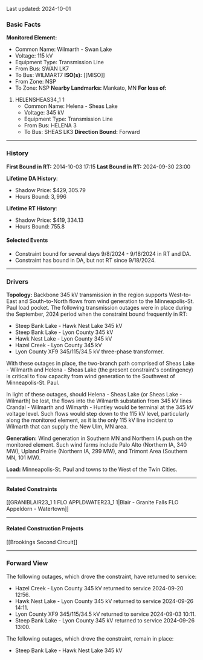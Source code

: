 Last updated: 2024-10-01
### Basic Facts
**Monitored Element:**
- Common Name: Wilmarth - Swan Lake
- Voltage: 115 kV
- Equipment Type: Transmission Line
- From Bus: SWAN LK7
- To Bus: WILMART7
**ISO(s):** [[MISO]]
- From Zone: NSP
- To Zone: NSP
**Nearby Landmarks:** Mankato, MN
**For loss of:**
1. HELENSHEAS34_1 1
	- Common Name: Helena - Sheas Lake
    - Voltage: 345 kV
	- Equipment Type: Transmission Line
    - From Bus: HELENA 3
    - To Bus: SHEAS LK3
**Direction Bound:** Forward
---
### History
**First Bound in RT:** 2014-10-03 17:15
**Last Bound in RT:** 2024-09-30 23:00

**Lifetime DA History**:
- Shadow Price: $\$429,305.79$
- Hours Bound: $3,996$

**Lifetime RT History**:
- Shadow Price: $\$419,334.13$
- Hours Bound: $755.8$
#### Selected Events
- Constraint bound for several days 9/8/2024 - 9/18/2024 in RT and DA.
- Constraint has bound in DA, but not RT since 9/18/2024.

---
### Drivers
**Topology:**
Backbone 345 kV transmission in the region supports West-to-East and South-to-North flows from wind generation to the Minneapolis-St. Paul load pocket. The following transmission outages were in place during the September, 2024 period when the constraint bound frequently in RT:
- Steep Bank Lake - Hawk Nest Lake 345 kV
- Steep Bank Lake - Lyon County 345 kV
- Hawk Nest Lake - Lyon County 345 kV
- Hazel Creek - Lyon County 345 kV
- Lyon County XF9 345/115/34.5 kV three-phase transformer.

With these outages in place, the two-branch path comprised of Sheas Lake - Wilmarth and Helena - Sheas Lake (the present constraint's contingency) is critical to flow capacity from wind generation to the Southwest of Minneapolis-St. Paul.

In light of these outages, should Helena - Sheas Lake (or Sheas Lake - Wilmarth) be lost, the flows into the Wilmarth substation from 345 kV lines Crandal - Wilmarth and Wilmarth - Huntley would be terminal at the 345 kV voltage level. Such flows would step down to the 115 kV level, particularly along the monitored element, as it is the only 115 kV line incident to Wilmarth that can supply the New Ulm, MN area.

**Generation:**
Wind generation in Southern MN and Northern IA push on the monitored element. Such wind farms include Palo Alto (Northern IA, 340 MW), Upland Prairie (Northern IA, 299 MW), and Trimont Area (Southern MN, 101 MW).

**Load:**
Minneapolis-St. Paul and towns to the West of the Twin Cities.

---
#### Related Constraints
[[GRANIBLAIR23_1 1 FLO APPLDWATER23_1 1|Blair - Granite Falls FLO Appeldorn - Watertown]]

---
#### Related Construction Projects
[[Brookings Second Circuit]]

---
### Forward View
The following outages, which drove the constraint, have returned to service:
- Hazel Creek - Lyon County 345 kV returned to service 2024-09-20 12:56.
- Hawk Nest Lake - Lyon County 345 kV returned to service 2024-09-26 14:11.
- Lyon County XF9 345/115/34.5 kV returned to service 2024-09-03 10:11.
- Steep Bank Lake - Lyon County 345 kV returned to service 2024-09-26 13:00.

The following outages, which drove the constraint, remain in place:
- Steep Bank Lake - Hawk Nest Lake 345 kV